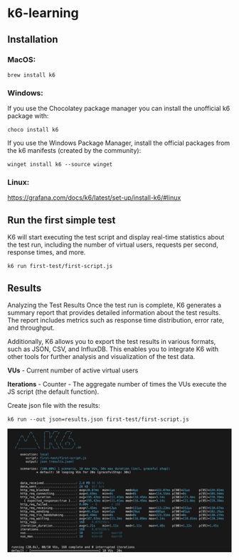 # k6-learning

## Installation

### MacOS:
```
brew install k6
```

### Windows:

If you use the Chocolatey package manager you can install the unofficial k6 package with:
```
choco install k6
```

If you use the Windows Package Manager, install the official packages from the k6 manifests (created by the community):
```
winget install k6 --source winget
```

### Linux:
https://grafana.com/docs/k6/latest/set-up/install-k6/#linux 

## Run the first simple test

K6 will start executing the test script and display real-time statistics about the test run, including the number of virtual users, requests per second, response times, and more.

```
k6 run first-test/first-script.js
```

## Results
   
Analyzing the Test Results
Once the test run is complete, K6 generates a summary report that provides detailed information about the test results. The report includes metrics such as response time distribution, error rate, and throughput.

Additionally, K6 allows you to export the test results in various formats, such as JSON, CSV, and InfluxDB. This enables you to integrate K6 with other tools for further analysis and visualization of the test data.

**VUs** - Current number of active virtual users


**Iterations** - 	Counter - The aggregate number of times the VUs execute the JS script (the default function). 

Create json file with the results:
```
k6 run --out json=results.json first-test/first-script.js
```

![cli result](/assets/firstTestResult.png)





